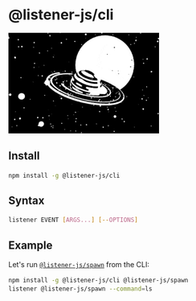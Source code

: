 # @listener-js/cli

![cli](media/cli.gif)

## Install

```bash
npm install -g @listener-js/cli
```

## Syntax

```bash
listener EVENT [ARGS...] [--OPTIONS]
```

## Example

Let's run [`@listener-js/spawn`](https://github.com/listener-js/spawn) from the CLI:

```bash
npm install -g @listener-js/cli @listener-js/spawn
listener @listener-js/spawn --command=ls
```
